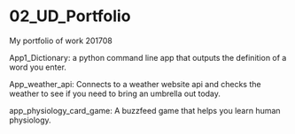 # 02_UD_Portfolio
My portfolio of work 201708

App1_Dictionary: a python command line app that outputs the definition of a word you enter.

App_weather_api: Connects to a weather website api and checks the weather to see if you need to bring an umbrella out today.

app_physiology_card_game: A buzzfeed game that helps you learn human physiology.

